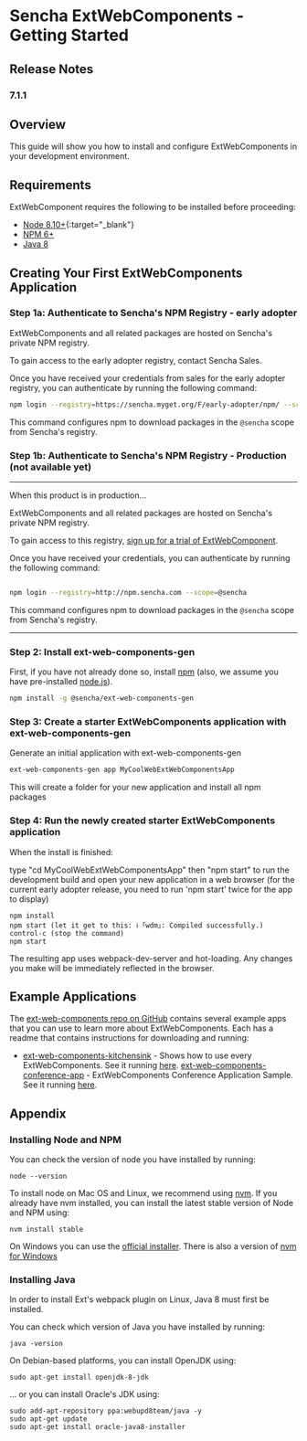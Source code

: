 # Sencha ExtWebComponents - Getting Started

## Release Notes

### 7.1.1

## Overview

This guide will show you how to install and configure ExtWebComponents in your development environment.

## Requirements

ExtWebComponent requires the following to be installed before proceeding:

* [Node 8.10+](#getting_started_-_installing_node_and_npm){:target="_blank"}
* [NPM 6+](#getting_started_-_installing_node_and_npm)
* [Java 8](#getting_started_-_installing_java)

## Creating Your First ExtWebComponents Application

### Step 1a: Authenticate to Sencha's NPM Registry - early adopter

ExtWebComponents and all related packages are hosted on Sencha's private NPM registry.

To gain access to the early adopter registry, contact Sencha Sales.

Once you have received your credentials from sales for the early adopter registry,
you can authenticate by running the following command:

```bash
npm login --registry=https://sencha.myget.org/F/early-adopter/npm/ --scope=@sencha
```

This command configures npm to download packages in the `@sencha` scope from Sencha's registry.

### Step 1b: Authenticate to Sencha's NPM Registry - Production (not available yet)


*************
When this product is in production...

ExtWebComponents and all related packages are hosted on Sencha's private NPM registry.

To gain access to this registry, [sign up for a trial of ExtWebComponent](https://www.sencha.com/products/extwebcomponents/evaluate).

Once you have received your credentials, you can authenticate by running the following command:

```bash

npm login --registry=http://npm.sencha.com --scope=@sencha

```

This command configures npm to download packages in the `@sencha` scope from Sencha's registry.
*************



### Step 2: Install ext-web-components-gen

First, if you have not already done so, install [npm](https://www.npmjs.com/) (also, we assume you have pre-installed [node.js](https://nodejs.org/)).

```bash
npm install -g @sencha/ext-web-components-gen
```

### Step 3: Create a starter ExtWebComponents application with ext-web-components-gen

Generate an initial application with ext-web-components-gen

```bash
ext-web-components-gen app MyCoolWebExtWebComponentsApp
```

This will create a folder for your new application and install all npm packages

### Step 4: Run the newly created starter ExtWebComponents application

When the install is finished:

type "cd MyCoolWebExtWebComponentsApp" then "npm start" to run the development build and open your new application in a web browser
(for the current early adopter release, you need to run 'npm start' twice for the app to display)

```
npm install
npm start (let it get to this: ℹ ｢wdm｣: Compiled successfully.)
control-c (stop the command)
npm start
```

The resulting app uses webpack-dev-server and hot-loading. Any changes you make will be immediately reflected in the browser.

## Example Applications

The [ext-web-components repo on GitHub](https://github.com/sencha/ext-web-components) contains several example apps that you can use to learn more about ExtWebComponents.  Each has a readme that contains instructions for downloading and running:

* [ext-web-components-kitchensink](https://github.com/sencha/ext-web-components/tree/ext-components-7.0.x/packages/ext-web-components-kitchensink) - Shows how to use every ExtWebComponents. See it running [here](https://examples.sencha.com/ExtWebComponents/7.0.0/kitchensink/).
[ext-web-components-conference-app](https://github.com/sencha/ext-web-components/tree/ext-components-7.0.x/packages/ext-web-components-conference-app) - ExtWebComponents Conference Application Sample. See it running [here](https://examples.sencha.com/ExtWebComponents/7.0.0/conference-app/#Schedule).

## Appendix

### Installing Node and NPM

You can check the version of node you have installed by running:

```
node --version
```

 To install node on Mac OS and Linux, we recommend using [nvm](https://github.com/creationix/nvm#installation).  If you already have nvm installed, you can install the latest stable version of Node and NPM using:

 ```
 nvm install stable
 ```

 On Windows you can use the [official installer](https://nodejs.org/en/download/).  There is also a version of [nvm for Windows](https://github.com/coreybutler/nvm-windows)

### Installing Java

In order to install Ext's webpack plugin on Linux, Java 8 must first be installed.

You can check which version of Java you have installed by running:

```
java -version
```

On Debian-based platforms, you can install OpenJDK using:

```
sudo apt-get install openjdk-8-jdk
```

... or you can install Oracle's JDK using:

```
sudo add-apt-repository ppa:webupd8team/java -y
sudo apt-get update
sudo apt-get install oracle-java8-installer
```
